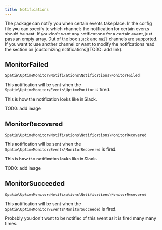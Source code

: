```yaml
---
title: Notifications
---
```


The package can notify you when certain events take place. In the config file you can specify to which channels the notification for certain events should be sent. If you don't want any notifications for a certain event, just pass an empty array. Out of the box `slack` and `mail` channels are supported. If you want to use another channel or want to modify the notifications read the section on [customizing notifications](TODO: add link).

## MonitorFailed

`Spatie\UptimeMonitor\Notifications\Notifications\MonitorFailed`

This notification will be sent when the `Spatie\UptimeMonitor\Events\UptimeMonitor` is fired.

This is how the notification looks like in Slack.

TODO: add image

## MonitorRecovered

`Spatie\UptimeMonitor\Notifications\Notifications\MonitorRecovered`

This notification will be sent when the `Spatie\UptimeMonitor\Events\MonitorRecovered` is fired.

This is how the notification looks like in Slack.

TODO: add image

## MonitorSucceeded

`Spatie\UptimeMonitor\Notifications\Notifications\MonitorRecovered`

This notification will be sent when the `Spatie\UptimeMonitor\Events\MonitorSucceeded` is fired.

Probably you don't want to be notified of this event as it is fired many many times. 